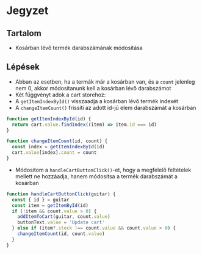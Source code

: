 # Jegyzet

## Tartalom

- Kosárban lévő termék darabszámának módosítása

## Lépések

- Abban az esetben, ha a termák már a kosárban van, és a `count` jelenleg nem 0, akkor módosítanunk kell a kosárban lévő darabszámot
- Két függvényt adok a cart storehoz:
- A `getItemIndexById()` visszaadja a kosárban lévő termék indexét
- A `changeItemCount()` frissíti az adott id-jú elem darabszámát a kosárban

```js
function getItemIndexById(id) {
  return cart.value.findIndex((item) => item.id === id)
}

function changeItemCount(id, count) {
  const index = getItemIndexById(id)
  cart.value[index].count = count
}
```

- Módosítom a `handleCartButtonClick()`-et, hogy a megfelelő feltételek mellett ne hozzáadja, hanem módosítsa a termék darabszámát a kosárban

```js
function handleCartButtonClick(guitar) {
  const { id } = guitar
  const item = getItemById(id)
  if (!item && count.value > 0) {
    addItemToCart(guitar, count.value)
    buttonText.value = 'Update cart'
  } else if (item?.stock !== count.value && count.value > 0) {
    changeItemCount(id, count.value)
  }
}
```
